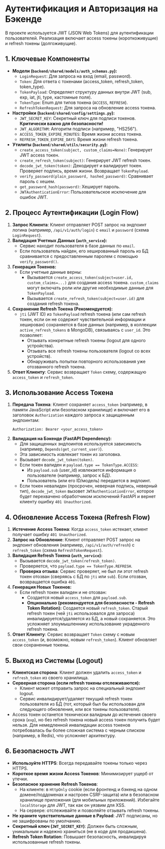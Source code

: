 # Аутентификация и Авторизация на Бэкенде

В проекте используется JWT (JSON Web Tokens) для аутентификации пользователей. Реализация включает access токены (короткоживущие) и refresh токены (долгоживущие).

## 1. Ключевые Компоненты

*   **Модели (`backend/shared/models/auth_schemas.py`):**
    *   `LoginRequest`: Для запроса на вход (email, password).
    *   `Token`: Для ответа с токенами (access_token, refresh_token, token_type).
    *   `TokenPayload`: Определяет структуру данных внутри JWT (sub, exp, iat, jti, type, кастомные поля).
    *   `TokenType`: Enum для типов токена (`ACCESS`, `REFRESH`).
    *   `RefreshTokenRequest`: Для запроса на обновление access токена.
*   **Настройки (`backend/shared/config/settings.py`):**
    *   `JWT_SECRET_KEY`: Секретный ключ для подписи токенов. **Критически важно для безопасности!**
    *   `JWT_ALGORITHM`: Алгоритм подписи (например, "HS256").
    *   `ACCESS_TOKEN_EXPIRE_MINUTES`: Время жизни access токена.
    *   `REFRESH_TOKEN_EXPIRE_DAYS`: Время жизни refresh токена.
*   **Утилиты (`backend/shared/utils/security.py`):**
    *   `create_access_token(subject, custom_claims=None)`: Генерирует JWT access токен.
    *   `create_refresh_token(subject)`: Генерирует JWT refresh токен.
    *   `decode_jwt_token(token)`: Декодирует и валидирует токен. Проверяет подпись, время жизни. Возвращает `TokenPayload`.
    *   `verify_password(plain_password, hashed_password)`: Сравнивает пароль с хешем.
    *   `get_password_hash(password)`: Хеширует пароль.
    *   `JWTAuthenticationError`: Пользовательское исключение для ошибок JWT.

## 2. Процесс Аутентификации (Login Flow)

1.  **Запрос Клиента**: Клиент отправляет POST запрос на эндпоинт логина (например, `/api/v1/auth/login`) с `email` и `password` (схема `LoginRequest`).
2.  **Валидация Учетных Данных (`auth_service`):**
    *   Сервис находит пользователя в базе данных по `email`.
    *   Если пользователь найден, его хешированный пароль из БД сравнивается с предоставленным паролем с помощью `verify_password()`.
3.  **Генерация Токенов:**
    *   Если учетные данные верны:
        *   Вызывается `create_access_token(subject=user.id, custom_claims=...)` для создания access токена. `custom_claims` могут включать роли или другие необходимые данные для `TokenPayload`.
        *   Вызывается `create_refresh_token(subject=user.id)` для создания refresh токена.
4.  **Сохранение Refresh Токена (Рекомендуется):**
    *   `jti` (JWT ID) из `TokenPayload` refresh токена (или сам refresh токен, если он не содержит чувствительной информации и хеширован) сохраняется в базе данных (например, в коллекции `active_refresh_tokens` в MongoDB), связываясь с `user_id`. Это позволяет:
        *   Отзывать конкретные refresh токены (logout для одного устройства).
        *   Отзывать все refresh токены пользователя (logout со всех устройств).
        *   Обнаруживать попытки повторного использования уже отозванного refresh токена.
5.  **Ответ Клиенту**: Сервис возвращает `Token` схему, содержащую `access_token` и `refresh_token`.

## 3. Использование Access Токена

1.  **Передача Токена**: Клиент сохраняет `access_token` (например, в памяти JavaScript или безопасном хранилище) и включает его в заголовок `Authorization` каждого запроса к защищенным эндпоинтам:
    ```
    Authorization: Bearer <your_access_token>
    ```
2.  **Валидация на Бэкенде (FastAPI Dependency):**
    *   Для защищенных эндпоинтов используется зависимость (например, `Depends(get_current_user)`).
    *   Эта зависимость извлекает токен из заголовка.
    *   Вызывает `decode_jwt_token(token)`.
    *   Если токен валиден и `payload.type == TokenType.ACCESS`:
        *   Из `payload.sub` (user_id) извлекается информация о пользователе (например, запрос к БД).
        *   Пользователь (или его ID/модель) передается в эндпоинт.
    *   Если токен невалиден (просрочен, неверная подпись, неверный тип), `decode_jwt_token` вызовет `JWTAuthenticationError`, которое будет перехвачено обработчиком исключений FastAPI и вернет клиенту ошибку `401 Unauthorized`.

## 4. Обновление Access Токена (Refresh Flow)

1.  **Истечение Access Токена**: Когда `access_token` истекает, клиент получает ошибку `401 Unauthorized`.
2.  **Запрос на Обновление**: Клиент отправляет POST запрос на эндпоинт обновления (например, `/api/v1/auth/refresh`) с `refresh_token` (схема `RefreshTokenRequest`).
3.  **Валидация Refresh Токена (`auth_service`):**
    *   Вызывается `decode_jwt_token(refresh_token)`.
    *   Проверяется, что `payload.type == TokenType.REFRESH`.
    *   **Проверка отзыва**: Сервис проверяет, не был ли этот refresh токен отозван (сверяясь с БД по `jti` или `sub`). Если отозван, возвращается ошибка `401`.
4.  **Генерация Новых Токенов:**
    *   Если refresh токен валиден и не отозван:
        *   Создается новый `access_token` для `payload.sub`.
        *   **Опционально (рекомендуется для безопасности - Refresh Token Rotation):** Создается новый `refresh_token`. Старый refresh токен (чей `jti` использовался для запроса) инвалидируется/удаляется из БД, а новый сохраняется. Это усложняет злоумышленнику использование украденного refresh токена.
5.  **Ответ Клиенту**: Сервис возвращает `Token` схему с новым `access_token` (и, возможно, новым `refresh_token`). Клиент обновляет свои сохраненные токены.

## 5. Выход из Системы (Logout)

*   **Клиентская сторона**: Клиент должен удалить `access_token` и `refresh_token` из своего хранилища.
*   **Серверная сторона (если refresh токены отслеживаются):**
    *   Клиент может отправить запрос на специальный эндпоинт logout.
    *   Сервис инвалидирует/удаляет текущий refresh токен пользователя из БД (тот, который был бы использован для следующего обновления, или все токены пользователя).
*   Access токен останется технически валидным до истечения своего срока (`exp`), но без refresh токена новый access токен получить будет нельзя. Для немедленной инвалидации access токенов потребовалась бы более сложная система с черным списком (например, в Redis), что усложняет архитектуру.

## 6. Безопасность JWT

*   **Используйте HTTPS**: Всегда передавайте токены только через HTTPS.
*   **Короткое время жизни Access Токенов**: Минимизирует ущерб от утечки.
*   **Безопасное хранение Refresh Токенов**: 
    *   На клиенте: в `HttpOnly` cookie (если фронтенд и бэкенд на одном домене/поддоменах и настроен CSRF-защита) или в безопасном хранилище приложения (для мобильных приложений). Избегайте `localStorage` для JWT, так как он уязвим для XSS.
    *   На сервере: отслеживайте и позволяйте отзывать refresh токены.
*   **Не храните чувствительные данные в Payload**: JWT подписаны, но не зашифрованы по умолчанию.
*   **Секретный ключ (`JWT_SECRET_KEY`)**: Должен быть сложным, уникальным и надежно храниться (не в коде для продакшена).
*   **Refresh Token Rotation**: Повышает безопасность, инвалидируя использованные refresh токены. 